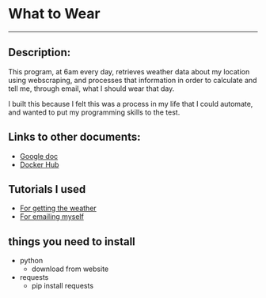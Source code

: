 # What to Wear
---
## Description:
This program, at 6am every day, retrieves weather data about my location using webscraping, and processes that information in order to calculate and tell me, through email, what I should wear that day.

I built this because I felt this was a process in my life that I could automate, and wanted to put my programming skills to the test.



## Links to other documents:
- [Google doc](https://docs.google.com/document/d/1FkmB037FntJbgY8V3NB2TJgsuS_zxG-1/edit)
- [Docker Hub](https://hub.docker.com/repository/docker/al964440/whattowear/general)

## Tutorials I used
- [For getting the weather](https://youtu.be/cta1yCb3vA8) 
- [For emailing myself](https://youtu.be/B1IsCbXp0uE)

## things you need to install
- python
    - download from website
- requests
    - pip install requests
